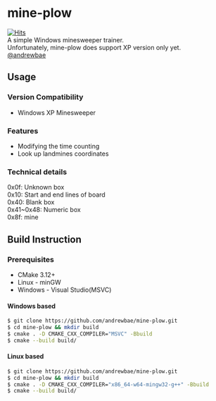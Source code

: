 # mine-plow
[![Hits](https://hits.seeyoufarm.com/api/count/incr/badge.svg?url=https%3A%2F%2Fgithub.com%2Fandrewbae%2Fmine-plow&count_bg=%2379C83D&title_bg=%23555555&icon=&icon_color=%23FFFFFF&title=hits&edge_flat=false)](https://hits.seeyoufarm.com)  
A simple Windows minesweeper trainer.  
Unfortunately, mine-plow does support XP version only yet.  
[@andrewbae](github.com/andrewbae) 

## Usage
### Version Compatibility
* Windows XP Minesweeper

### Features
* Modifying the time counting
* Look up landmines coordinates

### Technical details
0x0f: Unknown box  
0x10: Start and end lines of board  
0x40: Blank box  
0x41~0x48: Numeric box  
0x8f: mine  

## Build Instruction
### Prerequisites
* CMake 3.12+
* Linux - minGW 
* Windows - Visual Studio(MSVC)

#### Windows based
```bash
$ git clone https://github.com/andrewbae/mine-plow.git
$ cd mine-plow && mkdir build 
$ cmake . -D CMAKE_CXX_COMPILER="MSVC" -Bbuild
$ cmake --build build/
```
#### Linux based
```bash
$ git clone https://github.com/andrewbae/mine-plow.git
$ cd mine-plow && mkdir build 
$ cmake . -D CMAKE_CXX_COMPILER="x86_64-w64-mingw32-g++" -Bbuild
$ cmake --build build/
```


